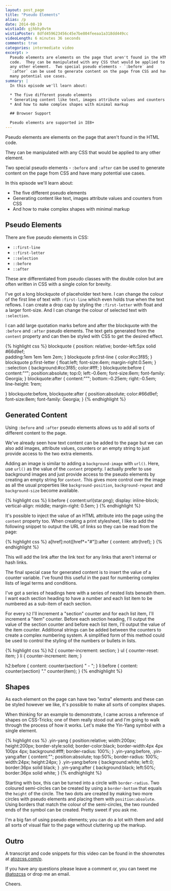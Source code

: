 ```yaml
---
layout: post_page
title: "Pseudo Elements"
alias: /p
date: 2014-08-19
wistiaId: gjhbhy0vtm
wistiaPoster: 8dfd459623456c45e7be804feeaa1a318dd449cc
videoLength: 6 minutes 36 seconds
comments: true
categories: intermediate video
excerpt: >
  Pseudo elements are elements on the page that aren't found in the HTML
  code.  They can be manipulated with any CSS that would be applied to
  any other element.  Two special pseudo elements - `:before` and
  `:after` can be used to generate content on the page from CSS and have
  many potential use cases.
summary: |
  In this episode we'll learn about:

  * The five different pseudo elements
  * Generating content like text, images attribute values and counters from CSS
  * And how to make complex shapes with minimal markup

  ## Browser Support

  Pseudo elements are supported in IE8+
---
```


Pseudo elements are elements on the page that aren't found in the HTML
code.

They can be manipulated with any CSS that would be applied to any other
element.

Two special pseudo elements - `:before` and `:after` can be used to
generate content on the page from CSS and have many potential use cases.

In this episode we'll learn about:

* The five different pseudo elements
* Generating content like text, images attribute values and counters from CSS
* And how to make complex shapes with minimal markup

## Pseudo Elements

There are five pseudo elements in CSS:

* `::first-line`
* `::first-letter`
* `::selection`
* `::before`
* `::after`

These are differentiated from pseudo classes with the double colon but
are often written in CSS with a single colon for brevity.

I've got a long blockquote of placeholder text here. I can change the
colour of the first line of text with `:first-line` which even holds
true when the text reflows. I can create a drop cap by styling the
`:first-letter` with float and a larger font-size. And I can change the
colour of selected text with `:selection`.

I can add large quotation marks before and after the blockquote with the
`:before` and `:after` pseudo elements. The text gets generated from the
`content` property and can then be styled with CSS to get the desired
effect.

{% highlight css %}
blockquote {
	position: relative;
	border-left:5px solid #66d9ef;	
	padding:1em 1em 1em 2em;
}
blockquote p:first-line {
	color:#cc3f85;
}
blockquote p:first-letter {
	float:left;
	font-size:4em;
	margin-right:0.5em;
}
::selection {
	background:#cc3f85;
	color:#fff;
}
blockquote:before {
	content:"“";
	position:absolute;
	top:0;
	left:-0.6em;
	font-size:8em;
	font-family: Georgia;
}
blockquote:after {
	content:"”";
	bottom:-0.25em;
	right:-0.5em;
	line-height: 1rem;
	
}
blockquote:before,
blockquote:after {
	position:absolute;
	color:#66d9ef;
	font-size:8em;
	font-family: Georgia;
}
{% endhighlight %}

## Generated Content

Using `:before` and `:after` pseudo elements allows us to add all sorts
of different content to the page.

We've already seen how text content can be added to the page but we can
also add images, attribute values, counters or an empty string to
just provide access to the two extra elements.

Adding an image is similar to adding a `background-image` with `url()`.
Here, use `url()` as the value of the `content` property. I actually
prefer to use background images and just provide access to the pseudo
elements by creating an empty string for `content`. This gives more
control over the image as all the usual properties like
`background-position`, `background-repeat` and `background-size` become
available.

{% highlight css %}
li:before {
	content:url(star.png);
	display: inline-block;
	vertical-align: middle;
	margin-right: 0.5em;
}
{% endhighlight %}

It's possible to inject the value of an HTML attribute into the page
using the `content` property too. When creating a print stylesheet,
I like to add the following snippet to output the URL of links so they
can be read from the page:

{% highlight css %}
a[href]:not([href*="#"]):after {
	content: attr(href);
}
{% endhighlight %}

This will add the link after the link text for any links that aren't
internal or hash links.

The final special case for generated content is to insert the value of
a counter variable. I've found this useful in the past for numbering
complex lists of legal terms and conditions.

I've got a series of headings here with a series of nested lists beneath
them. I want each section heading to have a number and each list item to be
numbered as a sub-item of each section.

For every `h2` I'll increment a "section" counter and for each list item, 
I'll increment a "item" counter. Before each section heading, I'll
output the value of the section counter and before each list item, I'll
output the value of the item counter. Additional strings can be added
between the counters to create a complex numbering system. A simplified
form of this method could be used to control the styling of the numbers
or bullets in lists.

{% highlight css %}
h2 { counter-increment: section; }
ul { counter-reset: item; }
li { counter-increment: item; }

h2:before {
	content: counter(section) " - ";
}
li:before {
	content: counter(section) "." counter(item);
}
{% endhighlight %}

## Shapes

As each element on the page can have two "extra" elements and these can
be styled however we like, it's possible to make all sorts of complex
shapes.

When thinking for an example to demonstrate, I came across a reference of
shapes on CSS-Tricks; one of them really stood out and I'm going to walk
through the process of how it works. Let's make the Yin-Yang symbol with
a single element.

{% highlight css %}
.yin-yang {
	position:relative;
	width:200px;
	height:200px;
	border-style:solid;
	border-color:black;
	border-width:4px 4px 100px 4px;
	background:#fff;
	border-radius: 100%;
}
.yin-yang:before,
.yin-yang:after {
	content:"";
	position:absolute;
	top:50%;
	border-radius: 100%;
	width:24px;
	height:24px;
}
.yin-yang:before {
	background:white;
	left:0;
	border:36px solid black;
}
.yin-yang:after {
	background:black;
	left:50%;
	border:36px solid white;
}
{% endhighlight %}

Starting with box, this can be turned into a circle with
`border-radius`. Two coloured semi-circles can be created by using
a `border-bottom` that equals the `height` of the circle. The two dots
are created by making two more circles with pseudo elements and
placing them with `position:absolute`. Using borders that match the
colour of the semi-circles, the two rounded ends of the symbol can be
created. Pretty sweet if you ask me.

I'm a big fan of using pseudo elements; you can do a lot with them and
add all sorts of visual flair to the page without cluttering up the
markup.

## Outro

A transcript and code snippets for this video can be found in the
shownotes at [atozcss.com/p](http://www.atozcss.com/p).

If you have any questions please leave a comment or, you can tweet me
[@atozcss](http://www.twitter.com/atozcss) or drop me an
email.

Cheers.
